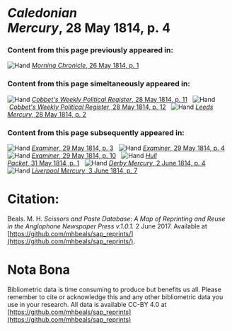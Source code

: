 # *Caledonian Mercury*, 28 May 1814, p. 4  
  
### Content from this page previously appeared in:  
![Hand](http://scissorsandpaste.net/wp-content/uploads/2017/06/smallhandpointer.png) [*Morning Chronicle*, 26 May 1814, p. 1](https://mhbeals.github.io/sap_html/Morning-Chronicle/Morning-Chronicle-26-May-1814-p-1)  
  
### Content from this page simeltaneously appeared in:  
![Hand](http://scissorsandpaste.net/wp-content/uploads/2017/06/smallhandpointer.png) [*Cobbet's Weekly Political Register*, 28 May 1814, p. 11](https://mhbeals.github.io/sap_html/Cobbet's-Weekly-Political-Register/Cobbet's-Weekly-Political-Register-28-May-1814-p-11)  
![Hand](http://scissorsandpaste.net/wp-content/uploads/2017/06/smallhandpointer.png) [*Cobbet's Weekly Political Register*, 28 May 1814, p. 12](https://mhbeals.github.io/sap_html/Cobbet's-Weekly-Political-Register/Cobbet's-Weekly-Political-Register-28-May-1814-p-12)  
![Hand](http://scissorsandpaste.net/wp-content/uploads/2017/06/smallhandpointer.png) [*Leeds Mercury*, 28 May 1814, p. 2](https://mhbeals.github.io/sap_html/Leeds-Mercury/Leeds-Mercury-28-May-1814-p-2)  
  
### Content from this page subsequently appeared in:  
![Hand](http://scissorsandpaste.net/wp-content/uploads/2017/06/smallhandpointer.png) [*Examiner*, 29 May 1814, p. 3](https://mhbeals.github.io/sap_html/Examiner/Examiner-29-May-1814-p-3)  
![Hand](http://scissorsandpaste.net/wp-content/uploads/2017/06/smallhandpointer.png) [*Examiner*, 29 May 1814, p. 4](https://mhbeals.github.io/sap_html/Examiner/Examiner-29-May-1814-p-4)  
![Hand](http://scissorsandpaste.net/wp-content/uploads/2017/06/smallhandpointer.png) [*Examiner*, 29 May 1814, p. 10](https://mhbeals.github.io/sap_html/Examiner/Examiner-29-May-1814-p-10)  
![Hand](http://scissorsandpaste.net/wp-content/uploads/2017/06/smallhandpointer.png) [*Hull Packet*, 31 May 1814, p. 1](https://mhbeals.github.io/sap_html/Hull-Packet/Hull-Packet-31-May-1814-p-1)  
![Hand](http://scissorsandpaste.net/wp-content/uploads/2017/06/smallhandpointer.png) [*Derby Mercury*, 2 June 1814, p. 4](https://mhbeals.github.io/sap_html/Derby-Mercury/Derby-Mercury-2-June-1814-p-4)  
![Hand](http://scissorsandpaste.net/wp-content/uploads/2017/06/smallhandpointer.png) [*Liverpool Mercury*, 3 June 1814, p. 7](https://mhbeals.github.io/sap_html/Liverpool-Mercury/Liverpool-Mercury-3-June-1814-p-7)  


# Citation: 

Beals. M. H. *Scissors and Paste Database: A Map of Reprinting and Reuse in the Anglophone Newspaper Press v.1.0.1.* 2 June 2017. Available at [https://github.com/mhbeals/sap_reprints/](https://github.com/mhbeals/sap_reprints/). 

# Nota Bona

Bibliometric data is time consuming to produce but benefits us all. Please remember to cite or acknowledge this and any other bibliometric data you use in your research. All data is available CC-BY 4.0 at [https://github.com/mhbeals/sap_reprints](https://github.com/mhbeals/sap_reprints)